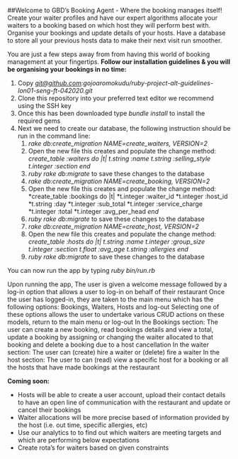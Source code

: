 ##Welcome to GBD’s Booking Agent - Where the booking manages itself!
Create your waiter profiles and have our expert algorithms allocate your waiters to a booking based on which host they will perform best with.
Organise your bookings and update details of your hosts. 
Have a database to store all your previous hosts data to make their next visit run smoother.

You are just a few steps away from from having this world of booking management at your fingertips. 
**Follow our installation guidelines & you will be organising your bookings in no time:** 
1. Copy *git@github.com:gojoaromokudu/ruby-project-alt-guidelines-lon01-seng-ft-042020.git* 
2. Clone this repository into your preferred text editor we recommend using the SSH key
3. Once this has been downloaded type *bundle install* to install the required gems 
4. Next we need to create our database, the following instruction should be run in the command line:
   1. *rake db:create_migration NAME=create_waiters, VERSION=2*
   2. Open the new file this creates and populate the change method:
       *create_table :waiters do |t|*
        *t.string :name*
        *t.string :selling_style*
        *t.integer :section*
       *end*
   3. *ruby rake db:migrate* to save these changes to the database 
   4. *rake db:create_migration NAME=create_booking, VERSION=2*
   5. Open the new file this creates and populate the change method:
       *create_table :bookings do |t|
        *t.integer :waiter_id
        *t.integer :host_id
        *t.string :day
        *t.integer :sub_total
        *t.integer :service_charge
        *t.integer :total
        *t.integer :avg_per_head
       *end*
   6. *ruby rake db:migrate* to save these changes to the database 
   7. *rake db:create_migration NAME=create_host, VERSION=2*
   8. Open the new file this creates and populate the change method:
      *create_table :hosts do |t|*
        *t.string :name*
        *t.integer :group_size*
        *t.integer :section*
        *t.float :avg_age*
        *t.string :allergies*
       *end*
   9. *ruby rake db:migrate* to save these changes to the database 

You can now run the app by typing *ruby bin/run.rb*

Upon running the app, The user is given a welcome message followed by a log-in option that allows a user to log-in on behalf of their restaurant
Once the user has logged-in, they are taken to the main menu which has the following options:
Bookings, Waiters, Hosts and log-out
Selecting one of these options allows the user to undertake various CRUD actions on these models, return to the main menu or log-out
In the Bookings section:
The user can create a new booking, read bookings details and view a total, update a booking by assigning or changing the waiter allocated to that booking and delete a booking due to a host cancellation
In the waiter section: The user can (create) hire a waiter or (delete) fire a waiter
In the host section: The user to can (read) view a specific host for a booking or all the hosts that have made bookings at the restaurant

**Coming soon:**
- Hosts will be able to create a user account, upload their contact details to have an open line of communication with the restaurant and update or cancel their bookings
- Waiter allocations will be more precise based of information provided by the host (i.e. out time, specific allergies, etc)
- Use our analytics to to find out which waiters are meeting targets and which are performing below expectations
- Create rota’s for waiters based on given constraints